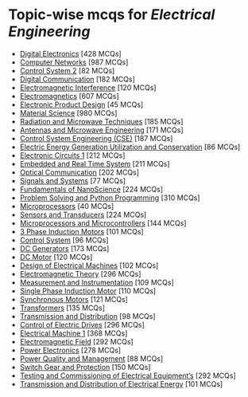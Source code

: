 # Topic-wise mcqs for *Electrical Engineering*

- [Digital Electronics](https://mcqmate.com/topic/digital-electronics) [428 MCQs]
- [Computer Networks](https://mcqmate.com/topic/computer-networks) [987 MCQs]
- [Control System 2](https://mcqmate.com/topic/control-system-ii) [82 MCQs]
- [Digital Communication](https://mcqmate.com/topic/digital-communication) [182 MCQs]
- [Electromagnetic Interference](https://mcqmate.com/topic/electromagnetic-interference) [120 MCQs]
- [Electromagnetics](https://mcqmate.com/topic/electromagnetics) [607 MCQs]
- [Electronic Product Design](https://mcqmate.com/topic/electronic-product-design) [45 MCQs]
- [Material Science](https://mcqmate.com/topic/material-science) [980 MCQs]
- [Radiation and Microwave Techniques](https://mcqmate.com/topic/radiation-and-microwave-techniques) [185 MCQs]
- [Antennas and Microwave Engineering](https://mcqmate.com/topic/antennas-and-microwave-engineering) [171 MCQs]
- [Control System Engineering \(CSE\)](https://mcqmate.com/topic/control-system-engineering) [187 MCQs]
- [Electric Energy Generation Utilization and Conservation](https://mcqmate.com/topic/electric-energy-generation-utilization-and-conservation) [86 MCQs]
- [Electronic Circuits 1](https://mcqmate.com/topic/electronic-circuits-i) [212 MCQs]
- [Embedded and Real Time System](https://mcqmate.com/topic/embedded-and-real-time-system) [211 MCQs]
- [Optical Communication](https://mcqmate.com/topic/optical-communication) [202 MCQs]
- [Signals and Systems](https://mcqmate.com/topic/signals-and-systems) [77 MCQs]
- [Fundamentals of NanoScience](https://mcqmate.com/topic/fundamentals-of-nanoscience) [224 MCQs]
- [Problem Solving and Python Programming](https://mcqmate.com/topic/problem-solving-and-python-programming) [310 MCQs]
- [Microprocessors](https://mcqmate.com/topic/microprocessors) [40 MCQs]
- [Sensors and Transducers](https://mcqmate.com/topic/sensors-and-transducers) [224 MCQs]
- [Microprocessors and Microcontrollers](https://mcqmate.com/topic/microprocessors-and-microcontrollers) [144 MCQs]
- [3 Phase Induction Motors](https://mcqmate.com/topic/3-phase-induction-motors) [101 MCQs]
- [Control System](https://mcqmate.com/topic/control-system) [96 MCQs]
- [DC Generators](https://mcqmate.com/topic/dc-generators) [173 MCQs]
- [DC Motor](https://mcqmate.com/topic/dc-motor) [120 MCQs]
- [Design of Electrical Machines](https://mcqmate.com/topic/design-of-electrical-machines) [102 MCQs]
- [Electromagnetic Theory](https://mcqmate.com/topic/electromagnetic-theory) [296 MCQs]
- [Measurement and Instrumentation](https://mcqmate.com/topic/measurement-and-instrumentation) [109 MCQs]
- [Single Phase Induction Motor](https://mcqmate.com/topic/single-phase-induction-motor) [110 MCQs]
- [Synchronous Motors](https://mcqmate.com/topic/synchronous-motors) [121 MCQs]
- [Transformers](https://mcqmate.com/topic/transformers) [135 MCQs]
- [Transmission and Distribution](https://mcqmate.com/topic/transmission-and-distribution) [98 MCQs]
- [Control of Electric Drives](https://mcqmate.com/topic/control-of-electric-drives) [296 MCQs]
- [Electrical Machine 1](https://mcqmate.com/topic/electrical-machine-1) [368 MCQs]
- [Electromagnetic Field](https://mcqmate.com/topic/electromagnetic-field) [292 MCQs]
- [Power Electronics](https://mcqmate.com/topic/power-electronics) [278 MCQs]
- [Power Quality and Management](https://mcqmate.com/topic/power-quality-and-management) [88 MCQs]
- [Switch Gear and Protection](https://mcqmate.com/topic/switch-gear-and-protection) [150 MCQs]
- [Testing and Commissioning of Electrical Equipment’s](https://mcqmate.com/topic/testing-and-commissioning-of-electrical-equipment%E2%80%99s) [292 MCQs]
- [Transmission and Distribution of Electrical Energy](https://mcqmate.com/topic/transmission-and-distribution-of-electrical-energy) [101 MCQs]
